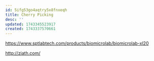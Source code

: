 ```yaml
---
id: 5ifg53go4aqtry5x8fnxeqh
title: Cherry Picking
desc: ''
updated: 1743345523917
created: 1743337570661
---
```



https://www.sptlabtech.com/products/biomicrolab/biomicrolab-xl20

http://ziath.com/